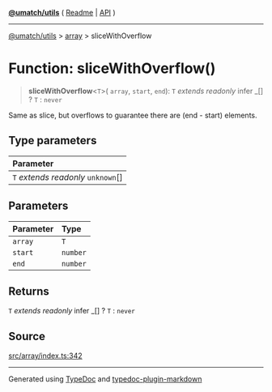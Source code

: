 [**@umatch/utils**](../../README.md) ( [Readme](../../README.md) \| [API](../../API.md) )

---

[@umatch/utils](../../API.md) > [array](../README.md) > sliceWithOverflow

# Function: sliceWithOverflow()

> **sliceWithOverflow**\<`T`\>(
> `array`,
> `start`,
> `end`): `T` _extends_ _readonly_ infer \_[] ? `T` : `never`

Same as slice, but overflows to guarantee there are (end - start) elements.

## Type parameters

| Parameter                            |
| :----------------------------------- |
| `T` _extends_ _readonly_ `unknown`[] |

## Parameters

| Parameter | Type     |
| :-------- | :------- |
| `array`   | `T`      |
| `start`   | `number` |
| `end`     | `number` |

## Returns

`T` _extends_ _readonly_ infer \_[] ? `T` : `never`

## Source

[src/array/index.ts:342](https://github.com/umatch-oficial/utils/blob/1dcf13d/src/array/index.ts#L342)

---

Generated using [TypeDoc](https://typedoc.org/) and [typedoc-plugin-markdown](https://www.npmjs.com/package/typedoc-plugin-markdown)
